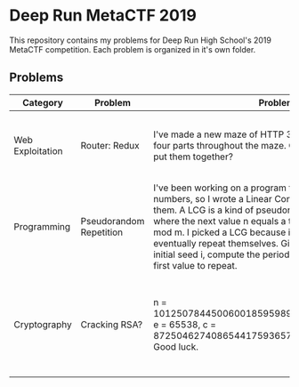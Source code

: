 # Deep Run MetaCTF 2019
This repository contains my problems for Deep Run High School's 2019 MetaCTF
competition. Each problem is organized in it's own folder.

## Problems
| Category         | Problem                 | Problem Text                                                                                                                                                                                                                                                                                                                                                                                                                                               | Hint                                                                              | Difficulty     |
|------------------|-------------------------|------------------------------------------------------------------------------------------------------------------------------------------------------------------------------------------------------------------------------------------------------------------------------------------------------------------------------------------------------------------------------------------------------------------------------------------------------------|-----------------------------------------------------------------------------------|----------------|
| Web Exploitation | Router: Redux           | I've made a new maze of HTTP 302 pages and hid the flag in four parts throughout the maze. Can you find all the pieces and put them together?                                                                                                                                                                                                                                                                                                              | You might not always want to follow the website's requests.                       | Difficult      |
| Programming      | Pseudorandom Repetition | I've been working on a program that needs lots of random numbers, so I wrote a Linear Congruential Generator to make them. A LCG is a kind of pseudorandom number generator where the next value n equals a times the previous n, plus c, mod m. I picked a LCG because it was simple, but LCGs eventually repeat themselves. Given the values a, c, m, and the initial seed i, compute the period of the generator, as well as the first value to repeat. | Watch out for your program's complexity.                                          | Medium         |
| Cryptography     | Cracking RSA?           | n = 1012507844500600185959897393293308058450981501, e = 65538, c = 872504627408654417593657062924385962103340788. Good luck.                                                                                                                                                                                                                                                                                                                               | The message is encoded in octal. You may need your pencil and paper for this one. | Very Difficult |
